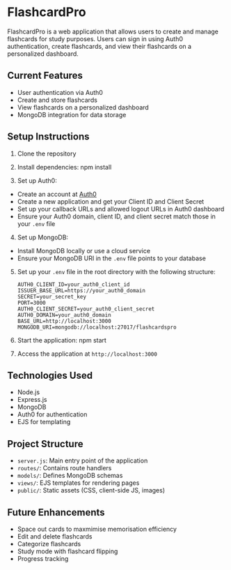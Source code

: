 # FlashcardPro

FlashcardPro is a web application that allows users to create and manage flashcards for study purposes. Users can sign in using Auth0 authentication, create flashcards, and view their flashcards on a personalized dashboard.

## Current Features

- User authentication via Auth0
- Create and store flashcards
- View flashcards on a personalized dashboard
- MongoDB integration for data storage

## Setup Instructions

1. Clone the repository

2. Install dependencies: npm install
   
4. Set up Auth0:
- Create an account at [Auth0](https://auth0.com/)
- Create a new application and get your Client ID and Client Secret
- Set up your callback URLs and allowed logout URLs in Auth0 dashboard
- Ensure your Auth0 domain, client ID, and client secret match those in your `.env` file

4. Set up MongoDB:
- Install MongoDB locally or use a cloud service
- Ensure your MongoDB URI in the `.env` file points to your database

5. Set up your `.env` file in the root directory with the following structure:

   ```env
   AUTH0_CLIENT_ID=your_auth0_client_id
   ISSUER_BASE_URL=https://your_auth0_domain
   SECRET=your_secret_key
   PORT=3000
   AUTH0_CLIENT_SECRET=your_auth0_client_secret
   AUTH0_DOMAIN=your_auth0_domain
   BASE_URL=http://localhost:3000
   MONGODB_URI=mongodb://localhost:27017/flashcardspro

6. Start the application: npm start

7. Access the application at `http://localhost:3000`

## Technologies Used

- Node.js
- Express.js
- MongoDB
- Auth0 for authentication
- EJS for templating

## Project Structure

- `server.js`: Main entry point of the application
- `routes/`: Contains route handlers
- `models/`: Defines MongoDB schemas
- `views/`: EJS templates for rendering pages
- `public/`: Static assets (CSS, client-side JS, images)

## Future Enhancements

- Space out cards to maxmimise memorisation efficiency 
- Edit and delete flashcards
- Categorize flashcards
- Study mode with flashcard flipping
- Progress tracking
